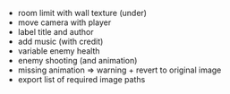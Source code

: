 - room limit with wall texture (under)
- move camera with player
- label title and author
- add music (with credit)
- variable enemy health
- enemy shooting (and animation)
- missing animation => warning + revert to original image
- export list of required image paths
